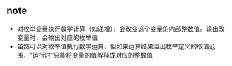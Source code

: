 ## note
- 对枚举变量执行数学计算（如递增），会改变这个变量的内部整数值。输出改变量时，会输出对应的枚举值
- 虽然可以对枚举值执行数学运算，但如果运算结果溢出枚举定义的取值范围，“运行时”只能将变量的值解释成对应的整数值